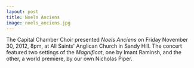 ```yaml
---
layout: post
title: Noels Anciens
image: noels_anciens.jpg
---
```


The Capital Chamber Choir presented _Noels Anciens_ on Friday November 30, 2012, 8pm, at All Saints' Anglican Church in Sandy Hill. The concert featured two settings of the _Magnificat_, one by Imant Raminsh, and the other, a world premiere, by our own Nicholas Piper.
